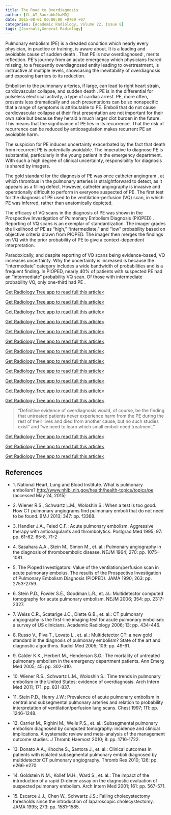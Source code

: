 ```yaml
---
title: The Road to Overdiagnosis
author: [CL_AT_SaurabhJhaMD]
date: 2015-08-01 00:00:00 +0700 +07
categories: [Academic Radiology, Volume 22, Issue 8]
tags: [Journals,General Radiology]
---
```

Pulmonary embolism (PE) is a dreaded condition which nearly every physician, in practice or training, is aware about. It is a leading and avoidable cause of sudden death . That PE is now overdiagnosed , merits reflection. PE's journey from an acute emergency which physicians feared missing, to a frequently overdiagnosed entity leading to overtreatment, is instructive at multiple levels, showcasing the inevitability of overdiagnosis and exposing barriers to its reduction.

Embolism to the pulmonary arteries, if large, can lead to right heart strain, cardiovascular collapse, and sudden death . PE is in the differential for pulseless electrical activity, a type of cardiac arrest. PE, more often, presents less dramatically and such presentations can be so nonspecific that a range of symptoms is attributable to PE. Emboli that do not cause cardiovascular collapse at their first presentation are not important for their own sake but because they herald a much larger clot burden in the future. This means that the significance of PE lies in its recurrence. That the risk of recurrence can be reduced by anticoagulation makes recurrent PE an avoidable harm.

The suspicion for PE induces uncertainty exacerbated by the fact that death from recurrent PE is potentially avoidable. The imperative to diagnose PE is substantial, particularly in the young patient in the emergency department. With such a high degree of clinical uncertainty, responsibility for diagnosis is shared by imagers.

The gold standard for the diagnosis of PE was once catheter angiogram , at which thrombus in the pulmonary arteries is straightforward to detect, as it appears as a filling defect. However, catheter angiography is invasive and operationally difficult to perform in everyone suspected of PE. The first test for the diagnosis of PE used to be ventilation-perfusion (VQ) scan, in which PE was inferred, rather than anatomically depicted.

The efficacy of VQ scans in the diagnosis of PE was shown in the Prospective Investigation of Pulmonary Embolism Diagnosis (PIOPED) . Reporting of VQ scans is an exemplar of standardization. The imager grades the likelihood of PE as “high,” “intermediate,” and “low” probability based on objective criteria drawn from PIOPED. The imager then merges the findings on VQ with the prior probability of PE to give a context-dependent interpretation.

Paradoxically, and despite reporting of VQ scans being evidence-based, VQ increases uncertainty. Why the uncertainty is increased is because the “intermediate” category includes a wide bandwidth of probabilities and is a frequent finding. In PIOPED, nearly 40% of patients with suspected PE had an “intermediate” probability VQ scan. Of those with intermediate probability VQ, only one-third had PE .

[Get Radiology Tree app to read full this article<](https://clinicalpub.com/app)

[Get Radiology Tree app to read full this article<](https://clinicalpub.com/app)

[Get Radiology Tree app to read full this article<](https://clinicalpub.com/app)

[Get Radiology Tree app to read full this article<](https://clinicalpub.com/app)

[Get Radiology Tree app to read full this article<](https://clinicalpub.com/app)

[Get Radiology Tree app to read full this article<](https://clinicalpub.com/app)

[Get Radiology Tree app to read full this article<](https://clinicalpub.com/app)

[Get Radiology Tree app to read full this article<](https://clinicalpub.com/app)

[Get Radiology Tree app to read full this article<](https://clinicalpub.com/app)

[Get Radiology Tree app to read full this article<](https://clinicalpub.com/app)

[Get Radiology Tree app to read full this article<](https://clinicalpub.com/app)

[Get Radiology Tree app to read full this article<](https://clinicalpub.com/app)

> “Definitive evidence of overdiagnosis would, of course, be the finding that untreated patients never experience harm from the PE during the rest of their lives and died from another cause, but no such studies exist” and “we need to learn which small emboli need treatment.”

[Get Radiology Tree app to read full this article<](https://clinicalpub.com/app)

[Get Radiology Tree app to read full this article<](https://clinicalpub.com/app)

[Get Radiology Tree app to read full this article<](https://clinicalpub.com/app)

## References

- 1\.  National Heart, Lung and Blood Institute. What is pulmonary embolism?  http://www.nhlbi.nih.gov/health/health-topics/topics/pe  (accessed May 24, 2015)


- 2\. Wiener R.S., Schwartz L.M., Woloshin S.: When a test is too good. How CT pulmonary angiograms find pulmonary emboli that do not need to be found. BMJ 2013; 347: pp. f3368.


- 3\. Handler J.A., Feied C.F.: Acute pulmonary embolism. Aggressive therapy with anticoagulants and thrombolytics. Postgrad Med 1995; 97: pp. 61-62. 65-8, 71-2


- 4\. Sasahara A.A., Stein M., Simon M., et. al.: Pulmonary angiography in the diagnosis of thromboembolic disease. NEJM 1964; 270: pp. 1075-1081.


- 5\. The Pioped Investigators: Value of the ventilation/perfusion scan in acute pulmonary embolus. The results of the Prospective Investigation of Pulmonary Embolism Diagnosis (PIOPED). JAMA 1990; 263: pp. 2753-2759.


- 6\. Stein P.D., Fowler S.E., Goodman L.R., et. al.: Multidetector computed tomography for acute pulmonary embolism. NEJM 2006; 354: pp. 2317-2327.


- 7\. Weiss C.R., Scatarige J.C., Diette G.B., et. al.: CT pulmonary angiography is the first-line imaging test for acute pulmonary embolism: a survey of US clinicians. Academic Radiology 2006; 13: pp. 434-446.


- 8\. Russo V., Piva T., Lovato L., et. al.: Multidetector CT: a new gold standard in the diagnosis of pulmonary embolism? State of the art and diagnostic algorithms. Radiol Med 2005; 109: pp. 49-61.


- 9\. Calder K.K., Herbert M., Henderson S.O.: The mortality of untreated pulmonary embolism in the emergency department patients. Ann Emerg Med 2005; 45: pp. 302-310.


- 10\. Wiener R.S., Schwartz L.M., Woloshin S.: Time trends in pulmonary embolism in the United States: evidence of overdiagnosis. Arch Intern Med 2011; 171: pp. 831-837.


- 11\. Stein P.D., Henry J.W.: Prevalence of acute pulmonary embolism in central and subsegmental pulmonary arteries and relation to probability interpretation of ventilation/perfusion lung scans. Chest 1997; 111: pp. 1246-1248.


- 12\. Carrier M., Righini M., Wells P.S., et. al.: Subsegmental pulmonary embolism diagnosed by computed tomography: incidence and clinical implications. A systematic review and meta-analysis of the management outcome studies. J Thromb Haemost 2010; 8: pp. 1716-1722.


- 13\. Donato A.A., Khoche S., Santora J., et. al.: Clinical outcomes in patients with isolated subsegmental pulmonary emboli diagnosed by multidetector CT pulmonary angiography. Thromb Res 2010; 126: pp. e266-e270.


- 14\. Goldstein N.M., Kollef M.H., Ward S., et. al.: The impact of the introduction of a rapid D-dimer assay on the diagnostic evaluation of suspected pulmonary embolism. Arch Intern Med 2001; 161: pp. 567-571.


- 15\. Escarce J.J., Chen W., Schwartz J.S.: Falling cholecystectomy thresholds since the introduction of laparoscopic cholecystectomy. JAMA 1995; 273: pp. 1581-1585.